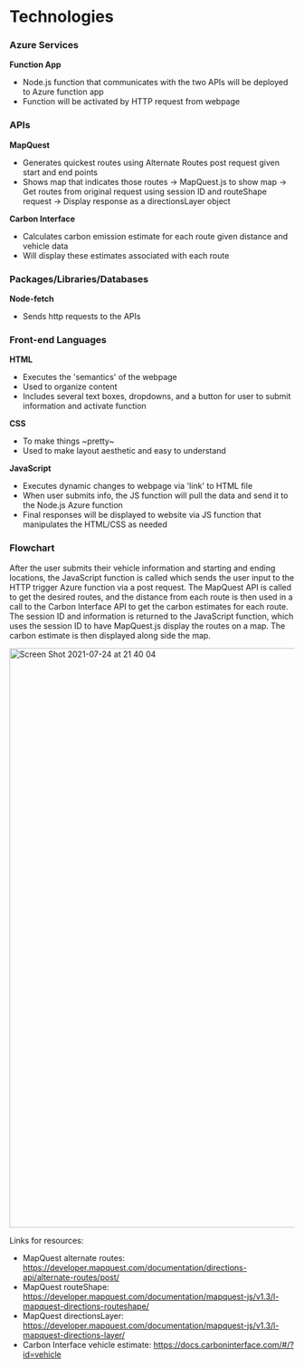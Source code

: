 # Technologies

### Azure Services

**Function App**
- Node.js function that communicates with the two APIs will be deployed to Azure function app
- Function will be activated by HTTP request from webpage

### APIs

**MapQuest**
- Generates quickest routes using Alternate Routes post request given start and end points
- Shows map that indicates those routes
    -> MapQuest.js to show map
    -> Get routes from original request using session ID and routeShape request
    -> Display response as a directionsLayer object

**Carbon Interface**
- Calculates carbon emission estimate for each route given distance and vehicle data
- Will display these estimates associated with each route

### Packages/Libraries/Databases

**Node-fetch**
- Sends http requests to the APIs

### Front-end Languages

**HTML**
- Executes the 'semantics' of the webpage
- Used to organize content
- Includes several text boxes, dropdowns, and a button for user to submit information and activate function

**CSS**
- To make things ~pretty~
- Used to make layout aesthetic and easy to understand

**JavaScript**
- Executes dynamic changes to webpage via 'link' to HTML file
- When user submits info, the JS function will pull the data and send it to the Node.js Azure function
- Final responses will be displayed to website via JS function that manipulates the HTML/CSS as needed

### Flowchart
After the user submits their vehicle information and starting and ending locations, the JavaScript function is called which sends the user input to the HTTP trigger Azure function via a post request. The MapQuest API is called to get the desired routes, and the distance from each route is then used in a call to the Carbon Interface API to get the carbon estimates for each route. The session ID and  information is returned to the JavaScript function, which uses the session ID to have MapQuest.js display the routes on a map. The carbon estimate is then displayed along side the map.

<img width="1022" alt="Screen Shot 2021-07-24 at 21 40 04" src="https://user-images.githubusercontent.com/78289483/126884937-5680c1c5-27fe-42d0-ae7f-21515a1a8c14.png">

Links for resources:

- MapQuest alternate routes: https://developer.mapquest.com/documentation/directions-api/alternate-routes/post/
- MapQuest routeShape: https://developer.mapquest.com/documentation/mapquest-js/v1.3/l-mapquest-directions-routeshape/
- MapQuest directionsLayer: https://developer.mapquest.com/documentation/mapquest-js/v1.3/l-mapquest-directions-layer/
- Carbon Interface vehicle estimate: https://docs.carboninterface.com/#/?id=vehicle

